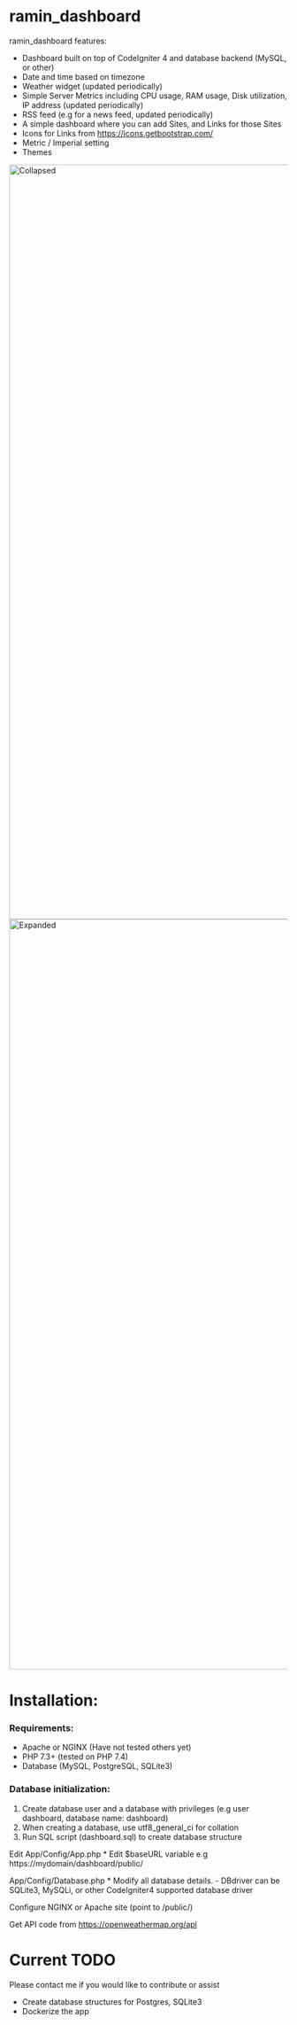 # ramin_dashboard
ramin_dashboard features:
* Dashboard built on top of CodeIgniter 4 and database backend (MySQL, or other)
* Date and time based on timezone
* Weather widget (updated periodically)
* Simple Server Metrics including CPU usage, RAM usage, Disk utilization, IP address (updated periodically)
* RSS feed (e.g for a news feed, updated periodically)
* A simple dashboard where you can add Sites, and Links for those Sites
* Icons for Links from https://icons.getbootstrap.com/
* Metric / Imperial setting
* Themes 

<img width="1363" alt="Collapsed" src="https://user-images.githubusercontent.com/249256/131122882-988d768d-980c-4817-b87f-dbd28cb10f12.png">
<img width="1355" alt="Expanded" src="https://user-images.githubusercontent.com/249256/131122895-9e6ed446-186e-4feb-b3a3-bb027ec99310.png">


# Installation:
### Requirements:
* Apache or NGINX (Have not tested others yet)
* PHP 7.3+ (tested on PHP 7.4)
* Database (MySQL, PostgreSQL, SQLite3)

### Database initialization:
1. Create database user and a database with privileges (e.g user dashboard, database name: dashboard)
2. When creating a database, use utf8_general_ci for collation 	
3. Run SQL script (dashboard.sql) to create database structure

Edit
App/Config/App.php
	* Edit $baseURL variable e.g https://mydomain/dashboard/public/

App/Config/Database.php
	* Modify all database details.
		- DBdriver can be SQLite3, MySQLi, or other CodeIgniter4 supported database driver

Configure NGINX or Apache site (point to /public/)

Get API code from https://openweathermap.org/api


# Current TODO 
Please contact me if you would like to contribute or assist
* Create database structures for Postgres, SQLite3
* Dockerize the app

